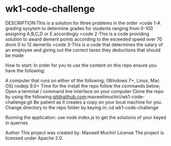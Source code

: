 # wk1-code-challenge
 
 DESCRIPTION:This is a solution for three problems in the order
    >code 1-A grading sysytem to determine grades for students ranging from 0-100 assigning A,B,C,D or E accordingly
    >code 2-This is a code providing solution to award demerit points according to the exceeded speed over 70 drom 0 to 12 demerits
    >code 3-This is a code that determines the salary of an employee and giving out the correct taxes they deductions that should be made

How to start:
In order for you to use the content on this repo ensure you have the following:

A computer that runs on either of the following; (Windows 7+, Linux, Mac OS)
nodejs 9.0+
Time for the install the repo follow the commands below;
Open a terminal / command line interface on your computer
Clone the repo by using the following:git@github.com:maxwellmuchiri/wk1-code-challenge.git
Be patient as it creates a copy on your local machine for you.
Change directory to the repo folder by keying in:
cd wk1-code-challenge

Running the application:
use node index.js to get the solutions of your keyed in querries

Author
This project was created by:
Maxwell Muchiri
License
The project is licensed under Apache 2.0.
